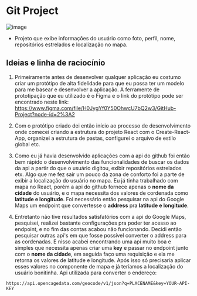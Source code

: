 # Git Project

![image](https://user-images.githubusercontent.com/59968647/90522998-c3f62100-e142-11ea-8005-aa35fd9e28e2.png)

- Projeto que exibe informações do usuário como foto, perfil, nome, repositórios estrelados e localização no mapa.

## Ideias e linha de raciocínio

1. Primeiramente antes de desenvolver qualquer aplicação eu costumo criar um protótipo de alta fidelidade para que eu possa ter um modelo para me basear e desenvolver a aplicação. A ferramente de prototipação que eu utilizado é o Figma e o link do protótipo pode ser encontrado neste link: https://www.figma.com/file/H0JygYf0Y50OhwcU7bQ2w3/GitHub-Project?node-id=2%3A2

2. Com o protótipo criado dei então início ao processo de desenvolvimento onde comecei criando a estrutura do projeto React com o Create-React-App, organizei a estrutura de pastas, configurei o arquivo de estilo global etc.

3. Como eu já havia desenvolvido aplicações com a api do github foi então bem rápido o desenvolvimento das funcionalidades de buscar os dados da api a partir do que o usuário digitou, exibir repositórios estrelados etx. Algo que me fez sair um pouco da zona de conforto foi a parte de exibir a localização do usuário no mapa. Eu já tinha trabalhado com mapa no React, porém a api do github fornece apenas o **nome da cidade** do usuário, e o mapa necessita dos valores de cordenada como **latitude e longitude**. Foi necessário então pesquisar na api do Google Maps um endpoint que convertesse o **address** pra **latitude e longitude**.

4. Entretanto não tive resultados satisfatórios com a api do Google Maps, pesquisei, realizei bastante configurações pra poder ter acesso ao endpoint, e no fim das contas acabou não funcionando. Decidi então pesquisar outras api's em que fosse possível converter o address para as cordenadas. E nisso acabei encontrando uma api muito boa e simples que necessita apenas criar uma **key** e passar no endpoint junto com o **nome da cidade**, em seguida faço uma requisição e ela me retorna os valores de latitude e longitude. Após isso só precisaria aplicar esses valores no componente de mapa e já teríamos a localização do usuário bonitinha. Api utilizada para converter o endereço: 

```
https://api.opencagedata.com/geocode/v1/json?q=PLACENAME&key=YOUR-API-KEY
```

